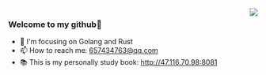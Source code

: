 

<img align="right" src="https://github-readme-stats.vercel.app/api?username=LwwL-123" />


### Welcome to my github👋

- 🔨 I'm focusing on Golang and Rust
- 📫 How to reach me: 657434763@qq.com
- 📚 This is my personally study book: http://47.116.70.98:8081
